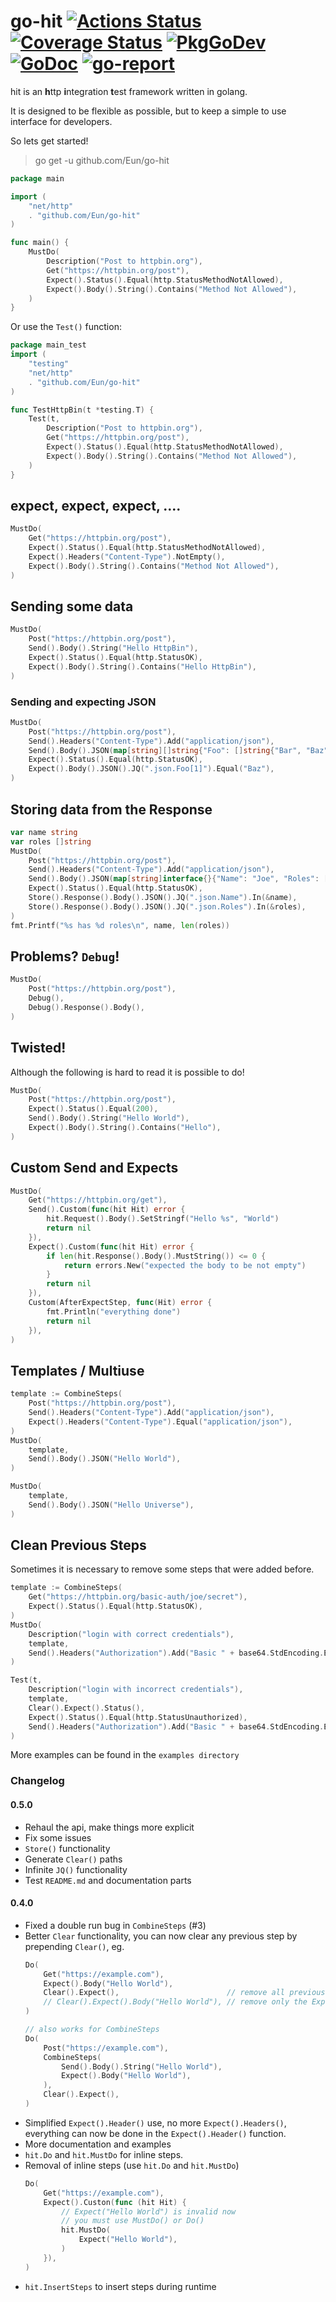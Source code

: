 
# go-hit [![Actions Status](https://github.com/Eun/go-hit/workflows/CI/badge.svg)](https://github.com/Eun/go-hit/actions) [![Coverage Status](https://coveralls.io/repos/github/Eun/go-hit/badge.svg?branch=master)](https://coveralls.io/github/Eun/go-hit?branch=master) [![PkgGoDev](https://img.shields.io/badge/pkg.go.dev-reference-blue)](https://pkg.go.dev/github.com/Eun/go-hit) [![GoDoc](https://godoc.org/github.com/Eun/go-hit?status.svg)](https://godoc.org/github.com/Eun/go-hit) [![go-report](https://goreportcard.com/badge/github.com/Eun/go-hit)](https://goreportcard.com/report/github.com/Eun/go-hit)
hit is an **h**ttp **i**ntegration **t**est framework written in golang.

It is designed to be flexible as possible, but to keep a simple to use interface for developers.

So lets get started!

> go get -u github.com/Eun/go-hit

```go //ignore
package main

import (
    "net/http"
    . "github.com/Eun/go-hit"
)

func main() {
    MustDo(
        Description("Post to httpbin.org"),
        Get("https://httpbin.org/post"),
        Expect().Status().Equal(http.StatusMethodNotAllowed),
        Expect().Body().String().Contains("Method Not Allowed"),
    )
}
```

Or use the `Test()` function:
```go //ignore
package main_test
import (
    "testing"
    "net/http"
    . "github.com/Eun/go-hit"
)

func TestHttpBin(t *testing.T) {
    Test(t,
        Description("Post to httpbin.org"),
        Get("https://httpbin.org/post"),
        Expect().Status().Equal(http.StatusMethodNotAllowed),
        Expect().Body().String().Contains("Method Not Allowed"),
    )
}
``` 

## expect, expect, expect, ....
```go
MustDo(
    Get("https://httpbin.org/post"),
    Expect().Status().Equal(http.StatusMethodNotAllowed),
    Expect().Headers("Content-Type").NotEmpty(),
    Expect().Body().String().Contains("Method Not Allowed"),
)
``` 

## Sending some data
```go
MustDo(
    Post("https://httpbin.org/post"),
    Send().Body().String("Hello HttpBin"),
    Expect().Status().Equal(http.StatusOK),
    Expect().Body().String().Contains("Hello HttpBin"), 
)
``` 


### Sending and expecting JSON
```go
MustDo(
    Post("https://httpbin.org/post"),
    Send().Headers("Content-Type").Add("application/json"),
    Send().Body().JSON(map[string][]string{"Foo": []string{"Bar", "Baz"}}),
    Expect().Status().Equal(http.StatusOK),
    Expect().Body().JSON().JQ(".json.Foo[1]").Equal("Baz"),
)
``` 


## Storing data from the Response
```go
var name string
var roles []string
MustDo(
    Post("https://httpbin.org/post"),
    Send().Headers("Content-Type").Add("application/json"),
    Send().Body().JSON(map[string]interface{}{"Name": "Joe", "Roles": []string{"Admin", "Developer"}}),
    Expect().Status().Equal(http.StatusOK),
    Store().Response().Body().JSON().JQ(".json.Name").In(&name),
    Store().Response().Body().JSON().JQ(".json.Roles").In(&roles),
)
fmt.Printf("%s has %d roles\n", name, len(roles))
``` 

## Problems? `Debug`!
```go
MustDo(
    Post("https://httpbin.org/post"),
    Debug(),
    Debug().Response().Body(),
)
```

## Twisted!
Although the following is hard to read it is possible to do!
```go
MustDo(
    Post("https://httpbin.org/post"),
    Expect().Status().Equal(200),
    Send().Body().String("Hello World"),
    Expect().Body().String().Contains("Hello"),
)
```

## Custom Send and Expects
```go
MustDo(
    Get("https://httpbin.org/get"),
    Send().Custom(func(hit Hit) error {
        hit.Request().Body().SetStringf("Hello %s", "World")
        return nil
    }),
    Expect().Custom(func(hit Hit) error {
        if len(hit.Response().Body().MustString()) <= 0 {
            return errors.New("expected the body to be not empty")
        }
        return nil
    }),
    Custom(AfterExpectStep, func(Hit) error {
        fmt.Println("everything done")
        return nil
    }),
)
```

## Templates / Multiuse
```go
template := CombineSteps(
    Post("https://httpbin.org/post"),
    Send().Headers("Content-Type").Add("application/json"),
    Expect().Headers("Content-Type").Equal("application/json"),
)
MustDo(
    template,
    Send().Body().JSON("Hello World"),
)

MustDo(
    template,
    Send().Body().JSON("Hello Universe"),
)
```

## Clean Previous Steps
Sometimes it is necessary to remove some steps that were added before.
```go
template := CombineSteps(
    Get("https://httpbin.org/basic-auth/joe/secret"),
    Expect().Status().Equal(http.StatusOK),
)
MustDo(
    Description("login with correct credentials"),
    template,
    Send().Headers("Authorization").Add("Basic " + base64.StdEncoding.EncodeToString([]byte("joe:secret"))),
)

Test(t,
    Description("login with incorrect credentials"),
    template,
    Clear().Expect().Status(),
    Expect().Status().Equal(http.StatusUnauthorized),
    Send().Headers("Authorization").Add("Basic " + base64.StdEncoding.EncodeToString([]byte("joe:joe"))),
)
```
More examples can be found in the `examples directory`

### Changelog
#### 0.5.0
* Rehaul the api, make things more explicit
* Fix some issues
* `Store()` functionality
* Generate `Clear()` paths
* Infinite `JQ()` functionality
* Test `README.md` and documentation parts

#### 0.4.0
* Fixed a double run bug in `CombineSteps` (#3)
* Better `Clear` functionality, you can now clear any previous step by prepending `Clear()`,
eg. 
  ```go //ignore
  Do(
      Get("https://example.com"),
      Expect().Body("Hello World"),
      Clear().Expect(),                        // remove all previous Expect() steps
      // Clear().Expect().Body("Hello World"), // remove only the Expect().Body("Hello World") step
  )
  
  // also works for CombineSteps
  Do(
      Post("https://example.com"),        
      CombineSteps(
          Send().Body().String("Hello World"),
          Expect().Body("Hello World"),
      ),
      Clear().Expect(),
  )
  ```
* Simplified `Expect().Header()` use, no more `Expect().Headers()`,
everything can now be done in the `Expect().Header()` function.
* More documentation and examples
* `hit.Do` and `hit.MustDo` for inline steps.
* Removal of inline steps (use `hit.Do` and `hit.MustDo`)
  ```go //ignore
  Do(
      Get("https://example.com"),
      Expect().Custon(func (hit Hit) {
          // Expect("Hello World") is invalid now
          // you must use MustDo() or Do()
          hit.MustDo(
              Expect("Hello World"),
          )
      }),
  )
  ```
* `hit.InsertSteps` to insert steps during runtime
